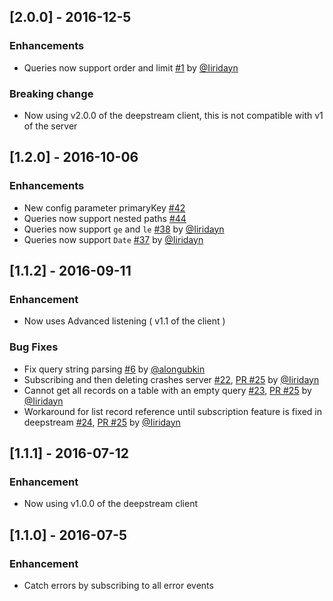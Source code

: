 ## [2.0.0] - 2016-12-5

### Enhancements
- Queries now support order and limit [#1](https://github.com/deepstreamIO/deepstream.io-provider-search-rethinkdb/issues/1) by [@Iiridayn](https://github.com/Iiridayn)

### Breaking change
- Now using v2.0.0 of the deepstream client, this is not compatible with v1 of the server

## [1.2.0] - 2016-10-06

### Enhancements
- New config parameter primaryKey [#42](https://github.com/deepstreamIO/deepstream.io-provider-search-rethinkdb/issues/42)
- Queries now support nested paths [#44](https://github.com/deepstreamIO/deepstream.io-provider-search-rethinkdb/issues/44)
- Queries now support `ge` and `le` [#38](https://github.com/deepstreamIO/deepstream.io-provider-search-rethinkdb/issues/38) by [@Iiridayn](https://github.com/Iiridayn)
- Queries now support `Date` [#37](https://github.com/deepstreamIO/deepstream.io-provider-search-rethinkdb/issues/37) by [@Iiridayn](https://github.com/Iiridayn)

## [1.1.2] - 2016-09-11

### Enhancement

- Now uses Advanced listening ( v1.1 of the client )

### Bug Fixes

- Fix query string parsing [#6](https://github.com/deepstreamIO/deepstream.io-provider-search-rethinkdb/pull/6) by [@alongubkin](https://github.com/alongubkin)
- Subscribing and then deleting crashes server [#22](https://github.com/deepstreamIO/deepstream.io-provider-search-rethinkdb/issue/22), [PR #25](https://github.com/deepstreamIO/deepstream.io-provider-search-rethinkdb/pull/25) by [@Iiridayn](https://github.com/Iiridayn)
- Cannot get all records on a table with an empty query [#23](https://github.com/deepstreamIO/deepstream.io-provider-search-rethinkdb/issue/23), [PR #25](https://github.com/deepstreamIO/deepstream.io-provider-search-rethinkdb/pull/25) by [@Iiridayn](https://github.com/Iiridayn)
- Workaround for list record reference until subscription feature is fixed in deepstream [#24](https://github.com/deepstreamIO/deepstream.io-provider-search-rethinkdb/issue/24), [PR #25](https://github.com/deepstreamIO/deepstream.io-provider-search-rethinkdb/pull/25) by [@Iiridayn](https://github.com/Iiridayn)

## [1.1.1] - 2016-07-12

### Enhancement

- Now using v1.0.0 of the deepstream client

## [1.1.0] - 2016-07-5

### Enhancement

- Catch errors by subscribing to all error events
